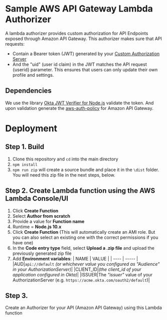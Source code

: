 # Sample AWS API Gateway Lambda Authorizer
A lambda authorizer provides custom authorization for API Endpoints exposed through Amazon API Gateway. This authorizer makes sure that API requests:
* Contain a Bearer token (JWT) generated by your [Custom Authorization Server](https://developer.okta.com/docs/guides/customize-authz-server/-/create-authz-server/)
* And the "uid" (user id claim) in the JWT matches the API request {userid} parameter. This ensures that users can only update their own profile and settings.

## Dependencies
We use the library [Okta JWT Verifier for Node.js](https://github.com/okta/okta-oidc-js/tree/master/packages/jwt-verifier) validate the token. And upon validation generate the [aws-auth-policy](https://www.npmjs.com/package/aws-auth-policy) for Amazon API Gateway.

# Deployment

## Step 1. Build
1. Clone this repository and `cd` into the main directory
2. `npm install`
3. `npm run zip` will create a source bundle and place it in the `\dist` folder. You will need this zip file in the next steps, below.

## Step 2. Create Lambda function using the AWS Lambda Console/UI
1. Click **Create Function**
2. Select **Author from scratch**
3. Provide a value for **Function name**
4. Runtime = **Node.js 10.x**
5. Click **Create Function** (This will automatically create an AMI role. But you can also select an existing one with the correct permissions if you have one)
6. In the **Code entry type** field, select **Upload a .zip file** and upload the previously generated zip file
7. Add **Environment variables**:
| NAME | VALUE |
| ---- | ----- |
|AUD|`api://default` *(or whichever value you configured as "Audience" in your AuthorizationServer)*|
|CLIENT_ID|*(the client_id of your application configured in Okta)*|
|ISSUER|The *"issuer"* value of your AuthorizationServer (e.g. `https://acme.okta.com/oauth2/default`)|

## Step 3. 
Create an Authorizer for your API (Amazon API Gateway) using this Lambda function